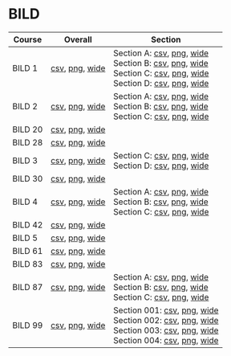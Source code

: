 # BILD

| Course | Overall | Section |
| ------ | ------- | ------- |
| BILD 1 | [csv](https://github.com/UCSD-Historical-Enrollment-Data/2023Spring/blob/main/overall/BILD%201.csv), [png](https://raw.githubusercontent.com/UCSD-Historical-Enrollment-Data/2023Spring/main/plot_overall/BILD%201.png), [wide](https://raw.githubusercontent.com/UCSD-Historical-Enrollment-Data/2023Spring/main/plot_overall_wide/BILD%201.png) | Section A: [csv](https://github.com/UCSD-Historical-Enrollment-Data/2023Spring/blob/main/section/BILD%201_A.csv), [png](https://raw.githubusercontent.com/UCSD-Historical-Enrollment-Data/2023Spring/main/plot_section/BILD%201_A.png), [wide](https://raw.githubusercontent.com/UCSD-Historical-Enrollment-Data/2023Spring/main/plot_section_wide/BILD%201_A.png)<br>Section B: [csv](https://github.com/UCSD-Historical-Enrollment-Data/2023Spring/blob/main/section/BILD%201_B.csv), [png](https://raw.githubusercontent.com/UCSD-Historical-Enrollment-Data/2023Spring/main/plot_section/BILD%201_B.png), [wide](https://raw.githubusercontent.com/UCSD-Historical-Enrollment-Data/2023Spring/main/plot_section_wide/BILD%201_B.png)<br>Section C: [csv](https://github.com/UCSD-Historical-Enrollment-Data/2023Spring/blob/main/section/BILD%201_C.csv), [png](https://raw.githubusercontent.com/UCSD-Historical-Enrollment-Data/2023Spring/main/plot_section/BILD%201_C.png), [wide](https://raw.githubusercontent.com/UCSD-Historical-Enrollment-Data/2023Spring/main/plot_section_wide/BILD%201_C.png)<br>Section D: [csv](https://github.com/UCSD-Historical-Enrollment-Data/2023Spring/blob/main/section/BILD%201_D.csv), [png](https://raw.githubusercontent.com/UCSD-Historical-Enrollment-Data/2023Spring/main/plot_section/BILD%201_D.png), [wide](https://raw.githubusercontent.com/UCSD-Historical-Enrollment-Data/2023Spring/main/plot_section_wide/BILD%201_D.png) |
| BILD 2 | [csv](https://github.com/UCSD-Historical-Enrollment-Data/2023Spring/blob/main/overall/BILD%202.csv), [png](https://raw.githubusercontent.com/UCSD-Historical-Enrollment-Data/2023Spring/main/plot_overall/BILD%202.png), [wide](https://raw.githubusercontent.com/UCSD-Historical-Enrollment-Data/2023Spring/main/plot_overall_wide/BILD%202.png) | Section A: [csv](https://github.com/UCSD-Historical-Enrollment-Data/2023Spring/blob/main/section/BILD%202_A.csv), [png](https://raw.githubusercontent.com/UCSD-Historical-Enrollment-Data/2023Spring/main/plot_section/BILD%202_A.png), [wide](https://raw.githubusercontent.com/UCSD-Historical-Enrollment-Data/2023Spring/main/plot_section_wide/BILD%202_A.png)<br>Section B: [csv](https://github.com/UCSD-Historical-Enrollment-Data/2023Spring/blob/main/section/BILD%202_B.csv), [png](https://raw.githubusercontent.com/UCSD-Historical-Enrollment-Data/2023Spring/main/plot_section/BILD%202_B.png), [wide](https://raw.githubusercontent.com/UCSD-Historical-Enrollment-Data/2023Spring/main/plot_section_wide/BILD%202_B.png)<br>Section C: [csv](https://github.com/UCSD-Historical-Enrollment-Data/2023Spring/blob/main/section/BILD%202_C.csv), [png](https://raw.githubusercontent.com/UCSD-Historical-Enrollment-Data/2023Spring/main/plot_section/BILD%202_C.png), [wide](https://raw.githubusercontent.com/UCSD-Historical-Enrollment-Data/2023Spring/main/plot_section_wide/BILD%202_C.png) |
| BILD 20 | [csv](https://github.com/UCSD-Historical-Enrollment-Data/2023Spring/blob/main/overall/BILD%2020.csv), [png](https://raw.githubusercontent.com/UCSD-Historical-Enrollment-Data/2023Spring/main/plot_overall/BILD%2020.png), [wide](https://raw.githubusercontent.com/UCSD-Historical-Enrollment-Data/2023Spring/main/plot_overall_wide/BILD%2020.png) |  |
| BILD 28 | [csv](https://github.com/UCSD-Historical-Enrollment-Data/2023Spring/blob/main/overall/BILD%2028.csv), [png](https://raw.githubusercontent.com/UCSD-Historical-Enrollment-Data/2023Spring/main/plot_overall/BILD%2028.png), [wide](https://raw.githubusercontent.com/UCSD-Historical-Enrollment-Data/2023Spring/main/plot_overall_wide/BILD%2028.png) |  |
| BILD 3 | [csv](https://github.com/UCSD-Historical-Enrollment-Data/2023Spring/blob/main/overall/BILD%203.csv), [png](https://raw.githubusercontent.com/UCSD-Historical-Enrollment-Data/2023Spring/main/plot_overall/BILD%203.png), [wide](https://raw.githubusercontent.com/UCSD-Historical-Enrollment-Data/2023Spring/main/plot_overall_wide/BILD%203.png) | Section C: [csv](https://github.com/UCSD-Historical-Enrollment-Data/2023Spring/blob/main/section/BILD%203_C.csv), [png](https://raw.githubusercontent.com/UCSD-Historical-Enrollment-Data/2023Spring/main/plot_section/BILD%203_C.png), [wide](https://raw.githubusercontent.com/UCSD-Historical-Enrollment-Data/2023Spring/main/plot_section_wide/BILD%203_C.png)<br>Section D: [csv](https://github.com/UCSD-Historical-Enrollment-Data/2023Spring/blob/main/section/BILD%203_D.csv), [png](https://raw.githubusercontent.com/UCSD-Historical-Enrollment-Data/2023Spring/main/plot_section/BILD%203_D.png), [wide](https://raw.githubusercontent.com/UCSD-Historical-Enrollment-Data/2023Spring/main/plot_section_wide/BILD%203_D.png) |
| BILD 30 | [csv](https://github.com/UCSD-Historical-Enrollment-Data/2023Spring/blob/main/overall/BILD%2030.csv), [png](https://raw.githubusercontent.com/UCSD-Historical-Enrollment-Data/2023Spring/main/plot_overall/BILD%2030.png), [wide](https://raw.githubusercontent.com/UCSD-Historical-Enrollment-Data/2023Spring/main/plot_overall_wide/BILD%2030.png) |  |
| BILD 4 | [csv](https://github.com/UCSD-Historical-Enrollment-Data/2023Spring/blob/main/overall/BILD%204.csv), [png](https://raw.githubusercontent.com/UCSD-Historical-Enrollment-Data/2023Spring/main/plot_overall/BILD%204.png), [wide](https://raw.githubusercontent.com/UCSD-Historical-Enrollment-Data/2023Spring/main/plot_overall_wide/BILD%204.png) | Section A: [csv](https://github.com/UCSD-Historical-Enrollment-Data/2023Spring/blob/main/section/BILD%204_A.csv), [png](https://raw.githubusercontent.com/UCSD-Historical-Enrollment-Data/2023Spring/main/plot_section/BILD%204_A.png), [wide](https://raw.githubusercontent.com/UCSD-Historical-Enrollment-Data/2023Spring/main/plot_section_wide/BILD%204_A.png)<br>Section B: [csv](https://github.com/UCSD-Historical-Enrollment-Data/2023Spring/blob/main/section/BILD%204_B.csv), [png](https://raw.githubusercontent.com/UCSD-Historical-Enrollment-Data/2023Spring/main/plot_section/BILD%204_B.png), [wide](https://raw.githubusercontent.com/UCSD-Historical-Enrollment-Data/2023Spring/main/plot_section_wide/BILD%204_B.png)<br>Section C: [csv](https://github.com/UCSD-Historical-Enrollment-Data/2023Spring/blob/main/section/BILD%204_C.csv), [png](https://raw.githubusercontent.com/UCSD-Historical-Enrollment-Data/2023Spring/main/plot_section/BILD%204_C.png), [wide](https://raw.githubusercontent.com/UCSD-Historical-Enrollment-Data/2023Spring/main/plot_section_wide/BILD%204_C.png) |
| BILD 42 | [csv](https://github.com/UCSD-Historical-Enrollment-Data/2023Spring/blob/main/overall/BILD%2042.csv), [png](https://raw.githubusercontent.com/UCSD-Historical-Enrollment-Data/2023Spring/main/plot_overall/BILD%2042.png), [wide](https://raw.githubusercontent.com/UCSD-Historical-Enrollment-Data/2023Spring/main/plot_overall_wide/BILD%2042.png) |  |
| BILD 5 | [csv](https://github.com/UCSD-Historical-Enrollment-Data/2023Spring/blob/main/overall/BILD%205.csv), [png](https://raw.githubusercontent.com/UCSD-Historical-Enrollment-Data/2023Spring/main/plot_overall/BILD%205.png), [wide](https://raw.githubusercontent.com/UCSD-Historical-Enrollment-Data/2023Spring/main/plot_overall_wide/BILD%205.png) |  |
| BILD 61 | [csv](https://github.com/UCSD-Historical-Enrollment-Data/2023Spring/blob/main/overall/BILD%2061.csv), [png](https://raw.githubusercontent.com/UCSD-Historical-Enrollment-Data/2023Spring/main/plot_overall/BILD%2061.png), [wide](https://raw.githubusercontent.com/UCSD-Historical-Enrollment-Data/2023Spring/main/plot_overall_wide/BILD%2061.png) |  |
| BILD 83 | [csv](https://github.com/UCSD-Historical-Enrollment-Data/2023Spring/blob/main/overall/BILD%2083.csv), [png](https://raw.githubusercontent.com/UCSD-Historical-Enrollment-Data/2023Spring/main/plot_overall/BILD%2083.png), [wide](https://raw.githubusercontent.com/UCSD-Historical-Enrollment-Data/2023Spring/main/plot_overall_wide/BILD%2083.png) |  |
| BILD 87 | [csv](https://github.com/UCSD-Historical-Enrollment-Data/2023Spring/blob/main/overall/BILD%2087.csv), [png](https://raw.githubusercontent.com/UCSD-Historical-Enrollment-Data/2023Spring/main/plot_overall/BILD%2087.png), [wide](https://raw.githubusercontent.com/UCSD-Historical-Enrollment-Data/2023Spring/main/plot_overall_wide/BILD%2087.png) | Section A: [csv](https://github.com/UCSD-Historical-Enrollment-Data/2023Spring/blob/main/section/BILD%2087_A.csv), [png](https://raw.githubusercontent.com/UCSD-Historical-Enrollment-Data/2023Spring/main/plot_section/BILD%2087_A.png), [wide](https://raw.githubusercontent.com/UCSD-Historical-Enrollment-Data/2023Spring/main/plot_section_wide/BILD%2087_A.png)<br>Section B: [csv](https://github.com/UCSD-Historical-Enrollment-Data/2023Spring/blob/main/section/BILD%2087_B.csv), [png](https://raw.githubusercontent.com/UCSD-Historical-Enrollment-Data/2023Spring/main/plot_section/BILD%2087_B.png), [wide](https://raw.githubusercontent.com/UCSD-Historical-Enrollment-Data/2023Spring/main/plot_section_wide/BILD%2087_B.png)<br>Section C: [csv](https://github.com/UCSD-Historical-Enrollment-Data/2023Spring/blob/main/section/BILD%2087_C.csv), [png](https://raw.githubusercontent.com/UCSD-Historical-Enrollment-Data/2023Spring/main/plot_section/BILD%2087_C.png), [wide](https://raw.githubusercontent.com/UCSD-Historical-Enrollment-Data/2023Spring/main/plot_section_wide/BILD%2087_C.png) |
| BILD 99 | [csv](https://github.com/UCSD-Historical-Enrollment-Data/2023Spring/blob/main/overall/BILD%2099.csv), [png](https://raw.githubusercontent.com/UCSD-Historical-Enrollment-Data/2023Spring/main/plot_overall/BILD%2099.png), [wide](https://raw.githubusercontent.com/UCSD-Historical-Enrollment-Data/2023Spring/main/plot_overall_wide/BILD%2099.png) | Section 001: [csv](https://github.com/UCSD-Historical-Enrollment-Data/2023Spring/blob/main/section/BILD%2099_001.csv), [png](https://raw.githubusercontent.com/UCSD-Historical-Enrollment-Data/2023Spring/main/plot_section/BILD%2099_001.png), [wide](https://raw.githubusercontent.com/UCSD-Historical-Enrollment-Data/2023Spring/main/plot_section_wide/BILD%2099_001.png)<br>Section 002: [csv](https://github.com/UCSD-Historical-Enrollment-Data/2023Spring/blob/main/section/BILD%2099_002.csv), [png](https://raw.githubusercontent.com/UCSD-Historical-Enrollment-Data/2023Spring/main/plot_section/BILD%2099_002.png), [wide](https://raw.githubusercontent.com/UCSD-Historical-Enrollment-Data/2023Spring/main/plot_section_wide/BILD%2099_002.png)<br>Section 003: [csv](https://github.com/UCSD-Historical-Enrollment-Data/2023Spring/blob/main/section/BILD%2099_003.csv), [png](https://raw.githubusercontent.com/UCSD-Historical-Enrollment-Data/2023Spring/main/plot_section/BILD%2099_003.png), [wide](https://raw.githubusercontent.com/UCSD-Historical-Enrollment-Data/2023Spring/main/plot_section_wide/BILD%2099_003.png)<br>Section 004: [csv](https://github.com/UCSD-Historical-Enrollment-Data/2023Spring/blob/main/section/BILD%2099_004.csv), [png](https://raw.githubusercontent.com/UCSD-Historical-Enrollment-Data/2023Spring/main/plot_section/BILD%2099_004.png), [wide](https://raw.githubusercontent.com/UCSD-Historical-Enrollment-Data/2023Spring/main/plot_section_wide/BILD%2099_004.png) |
